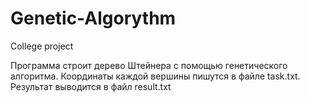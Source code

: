 # Genetic-Algorythm
College project

Программа строит дерево Штейнера с помощью генетического алгоритма. Координаты каждой вершины пишутся в файле task.txt. Результат выводится в файл result.txt

